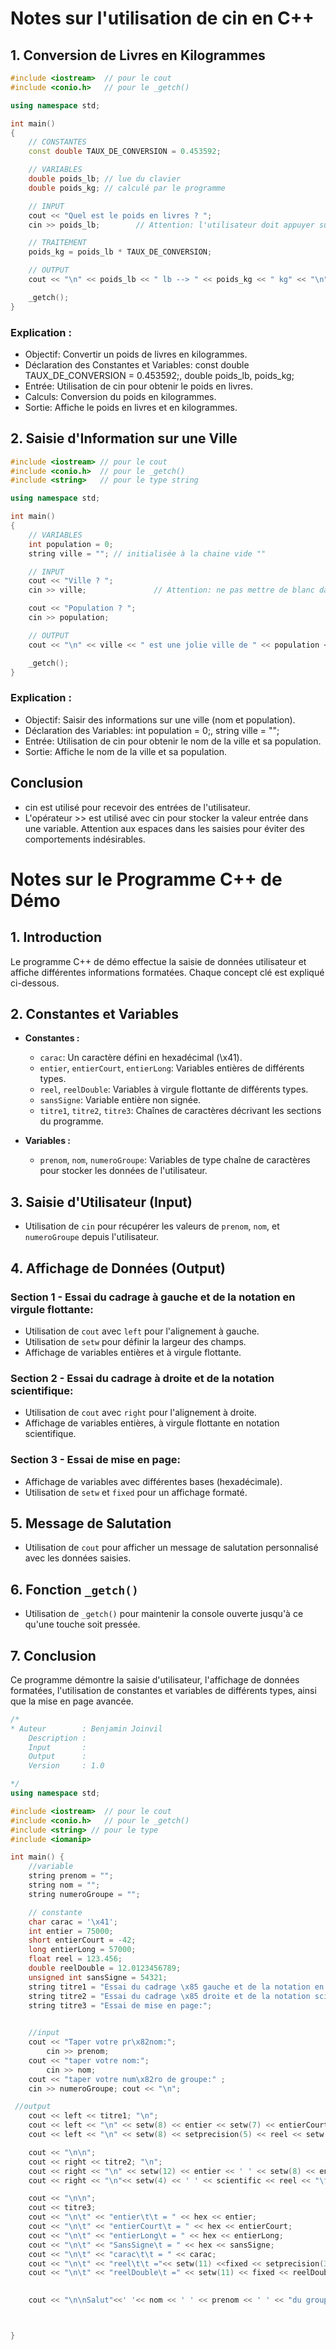 # Notes sur l'utilisation de cin en C++

## 1. Conversion de Livres en Kilogrammes
```cpp
#include <iostream>  // pour le cout
#include <conio.h>   // pour le _getch()

using namespace std;

int main()
{
	// CONSTANTES
	const double TAUX_DE_CONVERSION = 0.453592;

	// VARIABLES
	double poids_lb; // lue du clavier
	double poids_kg; // calculé par le programme

	// INPUT
	cout << "Quel est le poids en livres ? ";
	cin >> poids_lb;		// Attention: l'utilisateur doit appuyer sur Enter, ce qui provoque aussi un changement de ligne

	// TRAITEMENT
	poids_kg = poids_lb * TAUX_DE_CONVERSION;

	// OUTPUT
	cout << "\n" << poids_lb << " lb --> " << poids_kg << " kg" << "\n";

	_getch();
}
```

### Explication :
- Objectif: Convertir un poids de livres en kilogrammes.
- Déclaration des Constantes et Variables: const double TAUX_DE_CONVERSION = 0.453592;, double poids_lb, poids_kg;
- Entrée: Utilisation de cin pour obtenir le poids en livres.
- Calculs: Conversion du poids en kilogrammes.
- Sortie: Affiche le poids en livres et en kilogrammes.
## 2. Saisie d'Information sur une Ville

```cpp
#include <iostream>	// pour le cout
#include <conio.h>	// pour le _getch()
#include <string>	// pour le type string

using namespace std;

int main()
{
	// VARIABLES
	int population = 0;
	string ville = ""; // initialisée à la chaine vide ""

	// INPUT
	cout << "Ville ? ";
	cin >> ville;				// Attention: ne pas mettre de blanc dans le nom. Le trait d'union pour les noms composés

	cout << "Population ? ";
	cin >> population;

	// OUTPUT
	cout << "\n" << ville << " est une jolie ville de " << population << " habitants !" << "\n";

	_getch();
}
```

### Explication :
- Objectif: Saisir des informations sur une ville (nom et population).
- Déclaration des Variables: int population = 0;, string ville = "";
- Entrée: Utilisation de cin pour obtenir le nom de la ville et sa population.
- Sortie: Affiche le nom de la ville et sa population.

## Conclusion
- cin est utilisé pour recevoir des entrées de l'utilisateur.
- L'opérateur >> est utilisé avec cin pour stocker la valeur entrée dans une variable.
Attention aux espaces dans les saisies pour éviter des comportements indésirables.


# Notes sur le Programme C++ de Démo

## 1. Introduction
Le programme C++ de démo effectue la saisie de données utilisateur et affiche différentes informations formatées. Chaque concept clé est expliqué ci-dessous.

## 2. Constantes et Variables
- **Constantes :**
  - `carac`: Un caractère défini en hexadécimal (\x41).
  - `entier`, `entierCourt`, `entierLong`: Variables entières de différents types.
  - `reel`, `reelDouble`: Variables à virgule flottante de différents types.
  - `sansSigne`: Variable entière non signée.
  - `titre1`, `titre2`, `titre3`: Chaînes de caractères décrivant les sections du programme.

- **Variables :**
  - `prenom`, `nom`, `numeroGroupe`: Variables de type chaîne de caractères pour stocker les données de l'utilisateur.

## 3. Saisie d'Utilisateur (Input)
- Utilisation de `cin` pour récupérer les valeurs de `prenom`, `nom`, et `numeroGroupe` depuis l'utilisateur.

## 4. Affichage de Données (Output)
### Section 1 - Essai du cadrage à gauche et de la notation en virgule flottante:
- Utilisation de `cout` avec `left` pour l'alignement à gauche.
- Utilisation de `setw` pour définir la largeur des champs.
- Affichage de variables entières et à virgule flottante.

### Section 2 - Essai du cadrage à droite et de la notation scientifique:
- Utilisation de `cout` avec `right` pour l'alignement à droite.
- Affichage de variables entières, à virgule flottante en notation scientifique.

### Section 3 - Essai de mise en page:
- Affichage de variables avec différentes bases (hexadécimale).
- Utilisation de `setw` et `fixed` pour un affichage formaté.

## 5. Message de Salutation
- Utilisation de `cout` pour afficher un message de salutation personnalisé avec les données saisies.

## 6. Fonction `_getch()`
- Utilisation de `_getch()` pour maintenir la console ouverte jusqu'à ce qu'une touche soit pressée.

## 7. Conclusion
Ce programme démontre la saisie d'utilisateur, l'affichage de données formatées, l'utilisation de constantes et variables de différents types, ainsi que la mise en page avancée.


```cpp
/*
* Auteur		: Benjamin Joinvil
	Description	: 
	Input		: 
	Output		:
	Version		: 1.0

*/
using namespace std;

#include <iostream>  // pour le cout
#include <conio.h>   // pour le _getch()
#include <string> // pour le type 
#include <iomanip>

int main() {
	//variable
	string prenom = "";
	string nom = "";
	string numeroGroupe = "";

	// constante
	char carac = '\x41';
	int entier = 75000;
	short entierCourt = -42;
	long entierLong = 57000;
	float reel = 123.456;
	double reelDouble = 12.0123456789;
	unsigned int sansSigne = 54321;
	string titre1 = "Essai du cadrage \x85 gauche et de la notation en virgule flottante:"; 
	string titre2 = "Essai du cadrage \x85 droite et de la notation scientifique:";
	string titre3 = "Essai de mise en page:";
		

	//input
	cout << "Taper votre pr\x82nom:";
		cin >> prenom;
	cout << "taper votre nom:";
		cin >> nom;
	cout << "taper votre num\x82ro de groupe:" ;
	cin >> numeroGroupe; cout << "\n";

 //output
	cout << left << titre1; "\n";
	cout << left << "\n" << setw(8) << entier << setw(7) << entierCourt << setw(8) << entierLong << setw(8) << sansSigne << setw(8) << carac;
	cout << left << "\n" << setw(8) << setprecision(5) << reel << setw(10) << setprecision(4) << reelDouble;

	cout << "\n\n";  
	cout << right << titre2; "\n";
	cout << right << "\n" << setw(12) << entier << ' ' << setw(8) << entierCourt << setw(12) << entierLong << setw(12) << sansSigne << setw(14) << carac;
	cout << right << "\n"<< setw(4) << ' ' << scientific << reel << "\t" << setw(6) << reelDouble;

	cout << "\n\n";
	cout << titre3;
	cout << "\n\t" << "entier\t\t = " << hex << entier; 
	cout << "\n\t" << "entierCourt\t = " << hex << entierCourt;
	cout << "\n\t" << "entierLong\t = " << hex << entierLong;
	cout << "\n\t" << "SansSigne\t = " << hex << sansSigne;
	cout << "\n\t" << "carac\t\t = " << carac;
	cout << "\n\t" << "reel\t\t ="<< setw(11) <<fixed << setprecision(3) << reel;
	cout << "\n\t" << "reelDouble\t =" << setw(11) << fixed << reelDouble;
		

	cout << "\n\nSalut"<<' '<< nom << ' ' << prenom << ' ' << "du groupe" << ' ' << numeroGroupe << "!";



}
```